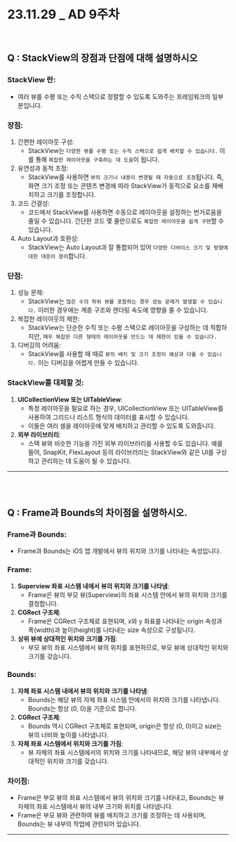 # 23.11.29 \_ AD 9주차

<br>

## Q : StackView의 장점과 단점에 대해 설명하시오

### StackView 란:

- 여러 뷰를 수평 또는 수직 스택으로 정렬할 수 있도록 도와주는 프레임워크의 일부분입니다.

### 장점:

1. 간편한 레이아웃 구성:
   - StackView는 `다양한 뷰를 수평 또는 수직 스택으로 쉽게 배치할 수 있습니다.` 이를 통해 `복잡한 레이아웃을 구축하는 데 도움`이 됩니다.
2. 유연성과 동적 조정:
   - StackView를 사용하면 `뷰의 크기나 내용이 변경될 때 자동으로 조정`됩니다. 즉, 화면 크기 조정 또는 콘텐츠 변경에 따라 StackView가 동적으로 요소를 재배치하고 크기를 조정합니다.
3. 코드 간결성:
   - 코드에서 StackView를 사용하면 수동으로 레이아웃을 설정하는 번거로움을 줄일 수 있습니다. 간단한 코드 몇 줄만으로도 `복잡한 레이아웃을 쉽게 구현`할 수 있습니다.
4. Auto Layout과 호환성:
   - StackView는 Auto Layout과 잘 통합되어 있어 `다양한 디바이스 크기 및 방향에 대한 대응이 용이`합니다.

### 단점:

1. 성능 문제:
   - StackView는 `많은 수의 하위 뷰를 포함하는 경우 성능 문제가 발생할 수 있습니다.` 이러한 경우에는 계층 구조와 렌더링 속도에 영향을 줄 수 있습니다.
2. 복잡한 레이아웃의 제한:
   - StackView는 단순한 수직 또는 수평 스택으로 레이아웃을 구성하는 데 적합하지만, `매우 복잡한 다른 형태의 레이아웃을 만드는 데 제한이 있을 수 있습니다.`
3. 디버깅의 어려움:
   - StackView를 사용할 때 때로 `뷰의 배치 및 크기 조정이 예상과 다를 수 있습니다.` 이는 디버깅을 어렵게 만들 수 있습니다.

### StackView를 대체할 것:

1. **UICollectionView 또는 UITableView**:
   - 특정 레이아웃을 필요로 하는 경우, UICollectionView 또는 UITableView를 사용하여 그리드나 리스트 형식의 데이터를 표시할 수 있습니다.
   - 이들은 여러 셀을 레이아웃에 맞게 배치하고 관리할 수 있도록 도와줍니다.
2. **외부 라이브러리**:
   - 스택 뷰와 비슷한 기능을 가진 외부 라이브러리를 사용할 수도 있습니다.
     예를 들어, SnapKit, FlexLayout 등의 라이브러리는 StackView와 같은 UI를 구성하고 관리하는 데 도움이 될 수 있습니다.

---

<br></br>

## Q : Frame과 Bounds의 차이점을 설명하시오.

### Frame과 Bounds:

- Frame과 Bounds는 iOS 앱 개발에서 뷰의 위치와 크기를 나타내는 속성입니다.

### Frame:

1. **Superview 좌표 시스템 내에서 뷰의 위치와 크기를 나타냄**:
   - Frame은 뷰의 부모 뷰(Superview)의 좌표 시스템 안에서 뷰의 위치와 크기를 결정합니다.
2. **CGRect 구조체**:
   - Frame은 CGRect 구조체로 표현되며, x와 y 좌표를 나타내는 origin 속성과 폭(width)과 높이(height)를 나타내는 size 속성으로 구성됩니다.
3. **상위 뷰에 상대적인 위치와 크기를 가짐**:
   - 부모 뷰의 좌표 시스템에서 뷰의 위치를 표현하므로, 부모 뷰에 상대적인 위치와 크기를 갖습니다.

### **Bounds**:

1. **자체 좌표 시스템 내에서 뷰의 위치와 크기를 나타냄**:
   - Bounds는 해당 뷰의 자체 좌표 시스템 안에서의 위치와 크기를 나타냅니다. Bounds는 항상 (0, 0)을 기준으로 합니다.
2. **CGRect 구조체**:
   - Bounds 역시 CGRect 구조체로 표현되며, origin은 항상 (0, 0)이고 size는 뷰의 너비와 높이를 나타냅니다.
3. **자체 좌표 시스템에서 위치와 크기를 가짐**:
   - 뷰 자체의 좌표 시스템에서의 위치와 크기를 나타내므로, 해당 뷰의 내부에서 상대적인 위치와 크기를 갖습니다.

### 차이점:

- Frame은 부모 뷰의 좌표 시스템에서 뷰의 위치와 크기를 나타내고, Bounds는 뷰 자체의 좌표 시스템에서 뷰의 내부 크기와 위치를 나타냅니다.
- Frame은 부모 뷰와 관련하여 뷰를 배치하고 크기를 조정하는 데 사용되며, Bounds는 뷰 내부의 작업에 관련되어 있습니다.

---
